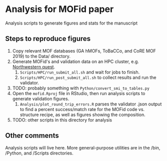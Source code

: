 # Analysis for MOFid paper

Analysis scripts to generate figures and stats for the manuscript


## Steps to reproduce figures

1. Copy relevant MOF databases (GA hMOFs, ToBaCCo, and CoRE MOF 2019) to the Data/ directory.
2. Generate MOFid's and validation data on an HPC cluster, e.g. [Northwestern quest](https://www.it.northwestern.edu/research/user-services/quest/acknowledgment.html).
	1. `Scripts/HPC/run_submit_all.sh` and wait for jobs to finish.
	2. `Scripts/HPC/run_post_submit_all.sh` to collect results and run the validator.
3. TODO: probably something with `Python/convert_smi_to_tables.py`
4. Open the `mofid.Rproj` file in RStudio, then run analysis scripts to generate validation figures.
	1. `Analysis/plot_round_trip_errors.R` parses the validator .json output to find a percent success/match rate for the MOFid code vs. structure recipe, as well as figures showing the composition.
5. TODO: other scripts in this directory for analysis


## Other comments

Analysis scripts will live here.  More general-purpose utilities are in the /bin, /Python, and /Scripts directories.

